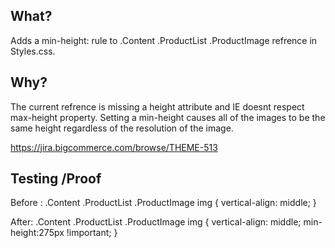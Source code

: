 ## What?


Adds a min-height: rule to .Content .ProductList .ProductImage refrence in Styles.css.

## Why?


The current refrence is missing a height attribute and IE doesnt respect max-height property. Setting a min-height causes all of the images to be the same height regardless of the resolution of the image. 

https://jira.bigcommerce.com/browse/THEME-513


## Testing /Proof


Before :
.Content .ProductList .ProductImage img {
	vertical-align: middle;
}


After:
.Content .ProductList .ProductImage img {
	vertical-align: middle;
  min-height:275px !important;
  }
